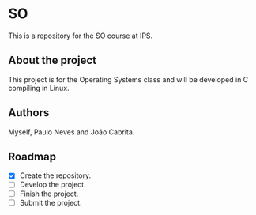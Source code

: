 # SO
This is a repository for the SO course at IPS.
## About the project
This project is for the Operating Systems class and will be developed in C compiling in Linux.
## Authors
Myself, Paulo Neves and João Cabrita.
## Roadmap
- [x] Create the repository.
- [ ] Develop the project.
- [ ] Finish the project.
- [ ] Submit the project.